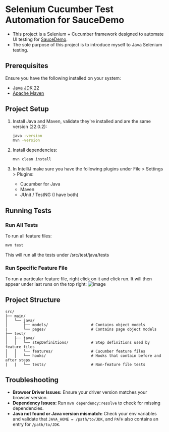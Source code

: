 # Selenium Cucumber Test Automation for SauceDemo

- This project is a Selenium + Cucumber framework designed to automate UI testing for [SauceDemo](https://www.saucedemo.com/). 
- The sole purpose of this project is to introduce myself to Java Selenium testing. 

## Prerequisites

Ensure you have the following installed on your system:
- [Java JDK 22](https://www.oracle.com/java/technologies/javase/jdk22-archive-downloads.html)
- [Apache Maven](https://maven.apache.org/download.cgi)

## Project Setup

1. Install Java and Maven, validate they're installed and are the same version (22.0.2):
   ```bash
   java -version
   mvn -version
   ```

2. Install dependencies:
   ```bash
   mvn clean install
   ```

3. In IntelliJ make sure you have the following plugins under File > Settings > Plugins:
   - Cucumber for Java
   - Maven
   - JUnit / TestNG (I have both)
## Running Tests

### Run All Tests
To run all feature files:
```bash
mvn test
```
This will run all the tests under /src/test/java/tests

### Run Specific Feature File
To run a particular feature file, right click on it and click run. It will then appear under last runs on the top right:
![image](https://github.com/user-attachments/assets/0219fbeb-cd4f-45ba-abc4-ffc494057d00)

## Project Structure
```
src/
├── main/
│   └── java/
│       ├── models/                   # Contains object models
|       └── pages/                    # Contains page object models
├── test/
│   ├── java/
│   │   └── stepDefinitions/          # Step definitions used by feature files
│   │   └── features/                 # Cucumber feature files
│   │   └── hooks/                    # Hooks that contain before and after steps
|   |   └── tests/                    # Non-feature file tests
```

## Troubleshooting
- **Browser Driver Issues:** Ensure your driver version matches your browser version.
- **Dependency Issues:** Run `mvn dependency:resolve` to check for missing dependencies.
- **Java not found or Java version mismatch:** Check your env variables and validate that `JAVA_HOME = /path/to/JDK`, and `PATH` also contains an entry for `/path/to/JDK`.

